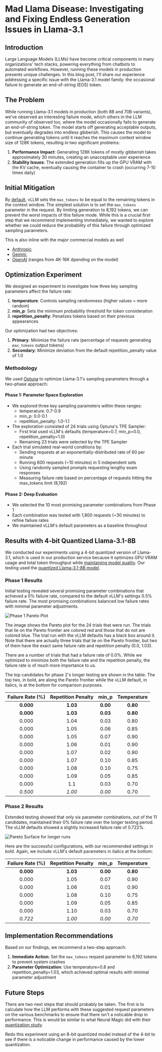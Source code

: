 # Mad Llama Disease: Investigating and Fixing Endless Generation Issues in Llama-3.1

## Introduction

Large Language Models (LLMs) have become critical components in many organizations' tech stacks, powering everything from chatbots to automated workflows. However, running these models in production presents unique challenges. In this blog post, I'll share our experience addressing a specific issue with the Llama-3.1 model family: the occasional failure to generate an end-of-string (EOS) token.

## The Problem

While running Llama-3.1 models in production (both 8B and 70B variants), we've observed an interesting failure mode, which others in the LLM community of observed too, where the model occasionally fails to generate an end-of-string token. The model starts off generating acceptable outputs, but eventually degrades into endless gibberish. This causes the model to continue generating tokens until it reaches the maximum context window size of 128K tokens, resulting in two significant problems:

1. **Performance Impact**: Generating 128K tokens of mostly gibberish takes approximately 30 minutes, creating an unacceptable user experience
2. **Stability Issues**: The extended generation fills up the GPU VRAM with the KV cache, eventually causing the container to crash (occurring 7-10 times daily)

## Initial Mitigation

By [default](https://github.com/vllm-project/vllm/blob/730e9592e97c643474aa44e9d3dbe6f55c4b9ad9/vllm/entrypoints/openai/serving_chat.py#L190), vLLM sets the `max_tokens` to be equal to the remaining tokens in the context window. The simplest solution is to set the `max_tokens` parameter in the request. By limiting generation to 8,192 tokens, we can prevent the worst impacts of this failure mode. While this is a crucial first step that we recommend implementing immediately, we wanted to explore whether we could reduce the probability of this failure through optimized sampling parameters.

This is also inline with the major commercial models as well

* [Anthropic](https://docs.anthropic.com/en/docs/about-claude/models#model-comparison-table)
* [Gemini](https://cloud.google.com/vertex-ai/generative-ai/docs/learn/models#gemini-1.5-pro),
* [OpenAI](https://platform.openai.com/docs/models) (ranges from 4K-16K dpending on the model)

## Optimization Experiment

We designed an experiment to investigate how three key sampling parameters affect the failure rate:

1. **temperature**: Controls sampling randomness (higher values = more random)
2. **min_p**: Sets the minimum probability threshold for token consideration
3. **repetition_penalty**: Penalizes tokens based on their previous appearances

Our optimization had two objectives:

1. **Primary**: Minimize the failure rate (percentage of requests generating `max_tokens` output tokens)
2. **Secondary**: Minimize deviation from the default repetition_penalty value of 1.0

### Methodology

We used [Optuna](https://optuna.readthedocs.io) to optimize Llama-3.1's sampling parameters through a two-phase approach:

#### Phase 1: Parameter Space Exploration
* We explored three key sampling parameters within these ranges:
  * temperature: 0.7-0.9
  * min_p: 0.0-0.1
  * repetition_penalty: 1.0-1.1    
* The exploration consisted of 24 trials using Optuna's TPE Sampler:
  * First trial used vLLM's defaults (temperature=0.7, min_p=0.0, repetition_penalty=1.0)
  * Remaining 23 trials were selected by the TPE Sampler
* Each trial simulated real-world conditions by:
  * Sending requests at an exponentially-distributed rate of 60 per minute
  * Running 600 requests (~10 minutes) in 5 independent sets
  * Using randomly sampled prompts requesting lengthy exam responses
  * Measuring failure rate based on percentage of requests hitting the max_tokens limit (8,192)

#### Phase 2: Deep Evaluation
* We selected the 10 most promising parameter combinations from Phase 1
* Each combination was tested with 1,800 requests (~30 minutes) to refine failure rates
* We maintained vLLM's default parameters as a baseline throughout

## Results with 4-bit Quantized Llama-3.1-8B

We conducted our experiments using a 4-bit quantized version of Llama-3.1, which is used in our production service because it optimizes GPU VRAM usage and total token throughput while [maintaining model quality](https://neuralmagic.com/blog/we-ran-over-half-a-million-evaluations-on-quantized-llms-heres-what-we-found/). Our testing used the [quantized Llama-3.1-8B model](https://huggingface.co/neuralmagic/Meta-Llama-3.1-70B-Instruct-quantized.w4a16).

### Phase 1 Results

Initial testing revealed several promising parameter combinations that achieved a 0% failure rate, compared to the default vLLM's settings 0.5% failure rate. The most promising combinations balanced low failure rates with minimal parameter adjustments.

![Phase 1 Pareto Plot](images/int4_pareto_plot_phase1.png)

The image shows the Pareto plot for the 24 trials that were run. The trials that lie on the Pareto frontier
are colored red and those that do not are colored blue. The trial run with the vLLM defaults has a black box around it. Note that there are actually three trials that lie on the Pareto frontier, but two of them have the exact same failure rate and repetition penalty (0.0, 1.03).

There are a number of trials that had a failure rate of 0.0%. While we optimized to minimize both the failure rate and the repetition penalty, the failure rate is of much more importance to us.

The top candidates for phase 2's longer testing are shown in the table. The top two, in bold, are along the Pareto frontier while the vLLM default, in italics, is at the bottom for comparison purposes.

| Failure Rate (%) | Repetition Penalty |   min_p  | Temperature |
|:----------------:|:------------------:|:--------:|:-----------:|
|     **0.000**    |    **1.03**        | **0.00** |   **0.80**  |
|     **0.000**    |    **1.03**        | **0.03** |   **0.80**  |
|       0.000      |      1.04          |   0.03   |     0.80    |
|       0.000      |      1.05          |   0.06   |     0.85    |
|       0.000      |      1.05          |   0.07   |     0.90    |
|       0.000      |      1.06          |   0.01   |     0.90    |
|       0.000      |      1.07          |   0.02   |     0.90    |
|       0.000      |      1.07          |   0.10   |     0.85    |
|       0.000      |      1.08          |   0.10   |     0.75    |
|       0.000      |      1.09          |   0.05   |     0.85    |
|       0.000      |      1.1           |   0.03   |     0.70    |
|      *0.500*     |     *1.00*         |  *0.00*  |     0.70    |


### Phase 2 Results

Extended testing showed that only six parameter combinations, out of the 11 candidates, maintained their 0% failure rate over the longer testing period. The vLLM defaults showed a slightly increased failure rate of 0.722%. 

![Pareto Surface for longer runs](images/int4_pareto_plot_phase2.png)

Here are the successful configurations, with our recommended settings in bold. Again, we include vLLM's default parameters in italics at the bottom:

| Failure Rate (%) | Repetition Penalty |   min_p  | Temperature |
|:----------------:|:------------------:|:--------:|:-----------:|
|    **0.000**     |     **1.03**       | **0.00** |  **0.80**   |
|      0.000       |       1.05         |   0.07   |    0.90     |
|      0.000       |       1.06         |   0.01   |    0.90     |
|      0.000       |       1.08         |   0.10   |    0.75     |
|      0.000       |       1.09         |   0.05   |    0.85     |
|      0.000       |       1.10         |   0.03   |    0.70     |
|     *0.722*      |      *1.00*        |  *0.00*  |   *0.70*    |

## Implementation Recommendations

Based on our findings, we recommend a two-step approach:

1. **Immediate Action**: Set the `max_tokens` request parameter to 8,192 tokens to prevent system crashes
2. **Parameter Optimization**: Use temperature=0.8 and repetition_penalty=1.03, which achieved optimal results with minimal parameter adjustment

## Future Steps

There are two next steps that should probably be taken. The first is to calculate how the LLM performs with these suggested request parameters on the various benchmarks to ensure that there isn't a noticable drop in performance. This is would be similar to what Neural Magic did with their [quantization study](https://neuralmagic.com/blog/we-ran-over-half-a-million-evaluations-on-quantized-llms-heres-what-we-found/).

Redo this experiment using an 8-bit quantized model instead of the 4-bit to see if there is a noticable change in performance caused by the lower quantization.